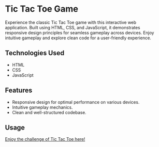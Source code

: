 # Tic Tac Toe Game

Experience the classic Tic Tac Toe game with this interactive web application. Built using HTML, CSS, and JavaScript, it demonstrates responsive design principles for seamless gameplay across devices. Enjoy intuitive gameplay and explore clean code for a user-friendly experience.

## Technologies Used
- HTML
- CSS
- JavaScript

## Features
- Responsive design for optimal performance on various devices.
- Intuitive gameplay mechanics.
- Clean and well-structured codebase.

## Usage
 [Enjoy the challenge of Tic Tac Toe here!](https://aurora204.netlify.app/) 





